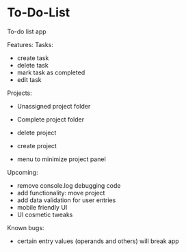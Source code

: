 # To-Do-List
To-do list app 

Features:
Tasks:
- create task
- delete task
- mark task as completed
- edit task

Projects:
- Unassigned project folder
- Complete project folder

- delete project
- create project
- menu to minimize project panel

Upcoming:
- remove console.log debugging code
- add functionality: move project
- add data validation for user entries
- mobile friendly UI
- UI cosmetic tweaks

Known bugs:
- certain entry values (operands and others) will break app

